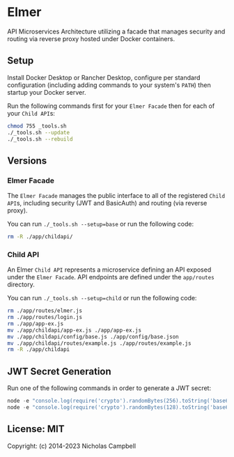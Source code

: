# Elmer
API Microservices Architecture utilizing a facade that manages security and routing via reverse proxy hosted under Docker containers.


## Setup
Install Docker Desktop or Rancher Desktop, configure per standard configuration (including adding commands to your system's `PATH`) then startup your Docker server.

Run the following commands first for your `Elmer Facade` then for each of your `Child API`s:
```sh
chmod 755 _tools.sh
./_tools.sh --update
./_tools.sh --rebuild
```


## Versions
### Elmer Facade
The `Elmer Facade` manages the public interface to all of the registered `Child API`s, including security (JWT and BasicAuth) and routing (via reverse proxy).

You can run `./_tools.sh --setup=base` or run the following code:
```sh
rm -R ./app/childapi/
```

### Child API
An Elmer `Child API` represents a microservice defining an API exposed under the `Elmer Facade`. API endpoints are defined under the `app/routes` directory.

You can run `./_tools.sh --setup=child` or run the following code:
```sh
rm ./app/routes/elmer.js
rm ./app/routes/login.js
rm ./app/app-ex.js
mv ./app/childapi/app-ex.js ./app/app-ex.js
mv ./app/childapi/config/base.js ./app/config/base.json
mv ./app/childapi/routes/example.js ./app/routes/example.js
rm -R ./app/childapi
```




## JWT Secret Generation
Run one of the following commands in order to generate a JWT secret:
```Javascript
node -e "console.log(require('crypto').randomBytes(256).toString('base64'));"
node -e "console.log(require('crypto').randomBytes(128).toString('base64'));"
```


## License: MIT
Copyright: (c) 2014-2023 Nicholas Campbell
